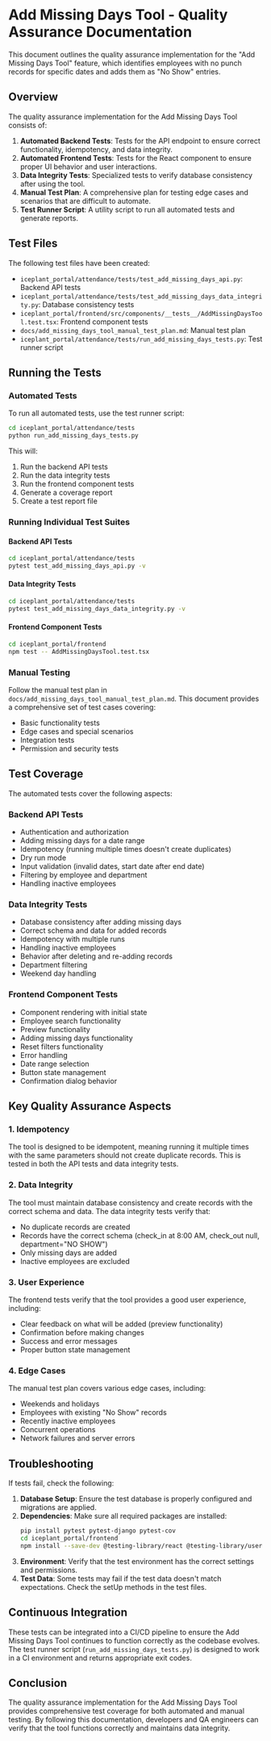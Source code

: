 # Add Missing Days Tool - Quality Assurance Documentation

This document outlines the quality assurance implementation for the "Add Missing Days Tool" feature, which identifies employees with no punch records for specific dates and adds them as "No Show" entries.

## Overview

The quality assurance implementation for the Add Missing Days Tool consists of:

1. **Automated Backend Tests**: Tests for the API endpoint to ensure correct functionality, idempotency, and data integrity.
2. **Automated Frontend Tests**: Tests for the React component to ensure proper UI behavior and user interactions.
3. **Data Integrity Tests**: Specialized tests to verify database consistency after using the tool.
4. **Manual Test Plan**: A comprehensive plan for testing edge cases and scenarios that are difficult to automate.
5. **Test Runner Script**: A utility script to run all automated tests and generate reports.

## Test Files

The following test files have been created:

- `iceplant_portal/attendance/tests/test_add_missing_days_api.py`: Backend API tests
- `iceplant_portal/attendance/tests/test_add_missing_days_data_integrity.py`: Database consistency tests
- `iceplant_portal/frontend/src/components/__tests__/AddMissingDaysTool.test.tsx`: Frontend component tests
- `docs/add_missing_days_tool_manual_test_plan.md`: Manual test plan
- `iceplant_portal/attendance/tests/run_add_missing_days_tests.py`: Test runner script

## Running the Tests

### Automated Tests

To run all automated tests, use the test runner script:

```bash
cd iceplant_portal/attendance/tests
python run_add_missing_days_tests.py
```

This will:
1. Run the backend API tests
2. Run the data integrity tests
3. Run the frontend component tests
4. Generate a coverage report
5. Create a test report file

### Running Individual Test Suites

#### Backend API Tests

```bash
cd iceplant_portal/attendance/tests
pytest test_add_missing_days_api.py -v
```

#### Data Integrity Tests

```bash
cd iceplant_portal/attendance/tests
pytest test_add_missing_days_data_integrity.py -v
```

#### Frontend Component Tests

```bash
cd iceplant_portal/frontend
npm test -- AddMissingDaysTool.test.tsx
```

### Manual Testing

Follow the manual test plan in `docs/add_missing_days_tool_manual_test_plan.md`. This document provides a comprehensive set of test cases covering:

- Basic functionality tests
- Edge cases and special scenarios
- Integration tests
- Permission and security tests

## Test Coverage

The automated tests cover the following aspects:

### Backend API Tests

- Authentication and authorization
- Adding missing days for a date range
- Idempotency (running multiple times doesn't create duplicates)
- Dry run mode
- Input validation (invalid dates, start date after end date)
- Filtering by employee and department
- Handling inactive employees

### Data Integrity Tests

- Database consistency after adding missing days
- Correct schema and data for added records
- Idempotency with multiple runs
- Handling inactive employees
- Behavior after deleting and re-adding records
- Department filtering
- Weekend day handling

### Frontend Component Tests

- Component rendering with initial state
- Employee search functionality
- Preview functionality
- Adding missing days functionality
- Reset filters functionality
- Error handling
- Date range selection
- Button state management
- Confirmation dialog behavior

## Key Quality Assurance Aspects

### 1. Idempotency

The tool is designed to be idempotent, meaning running it multiple times with the same parameters should not create duplicate records. This is tested in both the API tests and data integrity tests.

### 2. Data Integrity

The tool must maintain database consistency and create records with the correct schema and data. The data integrity tests verify that:
- No duplicate records are created
- Records have the correct schema (check_in at 8:00 AM, check_out null, department="NO SHOW")
- Only missing days are added
- Inactive employees are excluded

### 3. User Experience

The frontend tests verify that the tool provides a good user experience, including:
- Clear feedback on what will be added (preview functionality)
- Confirmation before making changes
- Success and error messages
- Proper button state management

### 4. Edge Cases

The manual test plan covers various edge cases, including:
- Weekends and holidays
- Employees with existing "No Show" records
- Recently inactive employees
- Concurrent operations
- Network failures and server errors

## Troubleshooting

If tests fail, check the following:

1. **Database Setup**: Ensure the test database is properly configured and migrations are applied.
2. **Dependencies**: Make sure all required packages are installed:
   ```bash
   pip install pytest pytest-django pytest-cov
   cd iceplant_portal/frontend
   npm install --save-dev @testing-library/react @testing-library/user-event
   ```
3. **Environment**: Verify that the test environment has the correct settings and permissions.
4. **Test Data**: Some tests may fail if the test data doesn't match expectations. Check the setUp methods in the test files.

## Continuous Integration

These tests can be integrated into a CI/CD pipeline to ensure the Add Missing Days Tool continues to function correctly as the codebase evolves. The test runner script (`run_add_missing_days_tests.py`) is designed to work in a CI environment and returns appropriate exit codes.

## Conclusion

The quality assurance implementation for the Add Missing Days Tool provides comprehensive test coverage for both automated and manual testing. By following this documentation, developers and QA engineers can verify that the tool functions correctly and maintains data integrity.